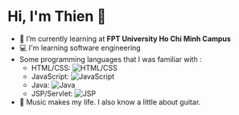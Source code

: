 # **Hi, I'm Thien** 👋

- :notebook: I’m currently learning at **FPT University Ho Chi Minh Campus**
- :computer: I'm learning software engineering
- Some programming languages that I was familiar with :
  - HTML/CSS: ![HTML/CSS](https://www.google.com/url?sa=i&url=https%3A%2F%2Fletdiv.com%2Fkhoa-hoc-html-css%2F&psig=AOvVaw2IAE1KEpaSvDKyHXMbJH13&ust=1669104233873000&source=images&cd=vfe&ved=0CBAQjRxqFwoTCNjx7fnnvvsCFQAAAAAdAAAAABAE)
  - JavaScript: ![JavaScript](https://www.google.com/url?sa=i&url=https%3A%2F%2Ftek4.vn%2Flap-trinh-javascript-tu-co-ban-den-nang-cao&psig=AOvVaw0edWzk_5xrloPNsj8V3B-O&ust=1669104281636000&source=images&cd=vfe&ved=0CBAQjRxqFwoTCOiGvJDovvsCFQAAAAAdAAAAABAK)
  - Java: ![Java](https://www.google.com/url?sa=i&url=https%3A%2F%2Fen.wikipedia.org%2Fwiki%2FJava_%2528programming_language%2529&psig=AOvVaw0i6wY2k6g28pvUAwPBBePQ&ust=1669104320557000&source=images&cd=vfe&ved=0CBAQjRxqFwoTCNC49aLovvsCFQAAAAAdAAAAABAE)
  - JSP/Servlet: ![JSP]([https://www.google.com/url?sa=i&url=https%3A%2F%2Fwww.seekpng.com%2Fima%2Fu2w7y3q8u2o0a9e6%2F&psig=AOvVaw2QB6rppLGHX4Bin9fH-kSJ&ust=1669104357693000&source=images&cd=vfe&ved=0CBAQjRxqFwoTCPik3bTovvsCFQAAAAAdAAAAABAE](https://www.seekpng.com/png/full/259-2595551_java-logo-transparent-47568-loadtve-jsp-servlet.png))
- :guitar: Music makes my life. I also know a little about guitar.

<!--
**thien1811/thien1811** is a ✨ _special_ ✨ repository because its `README.md` (this file) appears on your GitHub profile.

Here are some ideas to get you started:

- 🔭 I’m currently working on ...

- 👯 I’m looking to collaborate on ...
- 🤔 I’m looking for help with ...
- 💬 Ask me about ...
- 📫 How to reach me: ...
- 😄 Pronouns: ...
- ⚡ Fun fact: ...
-->
